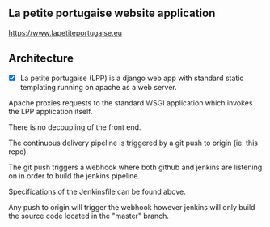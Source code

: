 ## La petite portugaise website application 

https://www.lapetiteportugaise.eu

## Architecture

* [x] La petite portugaise (LPP) is a django web app with standard static templating running on apache as a web server.

Apache proxies requests to the standard WSGI application which invokes the LPP application itself. 

There is no decoupling of the front end. 

The continuous delivery pipeline is triggered by a git push to origin (ie. this repo).

The git push triggers a webhook where both github and jenkins are listening on in order to build the jenkins pipeline.

Specifications of the Jenkinsfile can be found above.

Any push to origin will trigger the webhook however jenkins will only build the source code located in the "master" branch.
